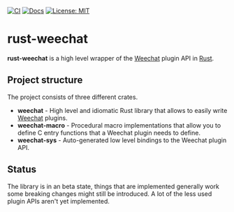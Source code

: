 [![CI](https://github.com/poljar/rust-weechat/actions/workflows/ci.yml/badge.svg)](https://github.com/poljar/rust-weechat/actions/workflows/ci.yml)
[![Docs](https://docs.rs/weechat/badge.svg)](https://docs.rs/weechat)
[![License: MIT](https://img.shields.io/badge/License-MIT-yellow.svg)](https://opensource.org/licenses/MIT)

# rust-weechat

**rust-weechat** is a high level wrapper of the [Weechat][] plugin API in [Rust][].

[Weechat]: https://weechat.org/
[Rust]: https://www.rust-lang.org/

## Project structure

The project consists of three different crates.

- **weechat** - High level and idiomatic Rust library that allows to easily
  write [Weechat][] plugins.
- **weechat-macro** - Procedural macro implementations that allow you to define
  C entry functions that a Weechat plugin needs to define.
- **weechat-sys** - Auto-generated low level bindings to the Weechat plugin API.

## Status

The library is in an beta state, things that are implemented generally work some
breaking changes might still be introduced. A lot of the less used plugin APIs
aren't yet implemented.

